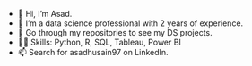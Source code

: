 - 👋 Hi, I’m Asad.
- 🌱 I’m a data science professional with 2 years of experience.
- 🔨 Go through my repositories to see my DS projects.
- 🤹🏽 Skills: Python, R, SQL, Tableau, Power BI
- 📫 Search for asadhusain97 on LinkedIn.

<!---
asadperson/asadperson is a ✨ special ✨ repository because its `README.md` (this file) appears on your GitHub profile.
You can click the Preview link to take a look at your changes.
--->
